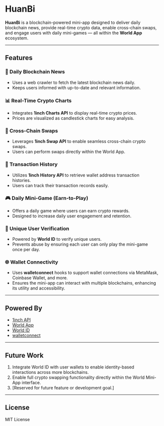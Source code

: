 # HuanBi

**HuanBi** is a blockchain-powered mini-app designed to deliver daily blockchain news, provide real-time crypto data, enable cross-chain swaps, and engage users with daily mini-games — all within the **World App** ecosystem.

---

## Features

### 📰 Daily Blockchain News
- Uses a web crawler to fetch the latest blockchain news daily.  
- Keeps users informed with up-to-date and relevant information.

### 📊 Real-Time Crypto Charts
- Integrates **1inch Charts API** to display real-time crypto prices.  
- Prices are visualized as candlestick charts for easy analysis.

### 🔄 Cross-Chain Swaps
- Leverages **1inch Swap API** to enable seamless cross-chain crypto swaps.  
- Users can perform swaps directly within the World App.

### 📜 Transaction History
- Utilizes **1inch History API** to retrieve wallet address transaction histories.  
- Users can track their transaction records easily.

### 🎮 Daily Mini-Game (Earn-to-Play)
- Offers a daily game where users can earn crypto rewards.  
- Designed to increase daily user engagement and retention.

### 🧠 Unique User Verification
- Powered by **World ID** to verify unique users.  
- Prevents abuse by ensuring each user can only play the mini-game once per day.

### 🌐 Wallet Connectivity
- Uses **walletconnect** hooks to support wallet connections via MetaMask, Coinbase Wallet, and more.  
- Ensures the mini-app can interact with multiple blockchains, enhancing its utility and accessibility.

---

## Powered By
- [1inch API](https://1inch.io/)
- [World App](https://worldcoin.org/world-app)
- [World ID](https://worldcoin.org/world-id)
- [walletconnect](https://walletconnect.com/)

---

## Future Work

1. Integrate World ID with user wallets to enable identity-based interactions across more blockchains.  
2. Enable full crypto swapping functionality directly within the World Mini-App interface.  
3. [Reserved for future feature or development goal.]

---

## License

MIT License